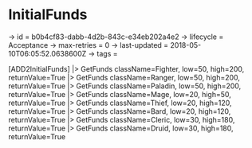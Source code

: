 # InitialFunds

-> id = b0b4cf83-dabb-4d2b-843c-e34eb202a4e2
-> lifecycle = Acceptance
-> max-retries = 0
-> last-updated = 2018-05-10T06:05:52.0638600Z
-> tags = 

[ADD2InitialFunds]
|> GetFunds className=Fighter, low=50, high=200, returnValue=True
|> GetFunds className=Ranger, low=50, high=200, returnValue=True
|> GetFunds className=Paladin, low=50, high=200, returnValue=True
|> GetFunds className=Mage, low=20, high=50, returnValue=True
|> GetFunds className=Thief, low=20, high=120, returnValue=True
|> GetFunds className=Bard, low=20, high=120, returnValue=True
|> GetFunds className=Cleric, low=30, high=180, returnValue=True
|> GetFunds className=Druid, low=30, high=180, returnValue=True
~~~
